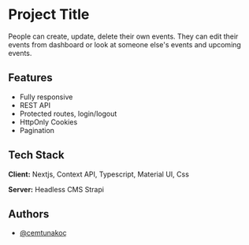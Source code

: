 # Project Title

People can create, update, delete their own events. They can edit their events from dashboard or look at someone else's events and upcoming events.

## Features

- Fully responsive
- REST API
- Protected routes, login/logout
- HttpOnly Cookies
- Pagination

## Tech Stack

**Client:** Nextjs, Context API, Typescript, Material UI, Css

**Server:** Headless CMS Strapi

## Authors

- [@cemtunakoç](https://github.com/CemTunna)
